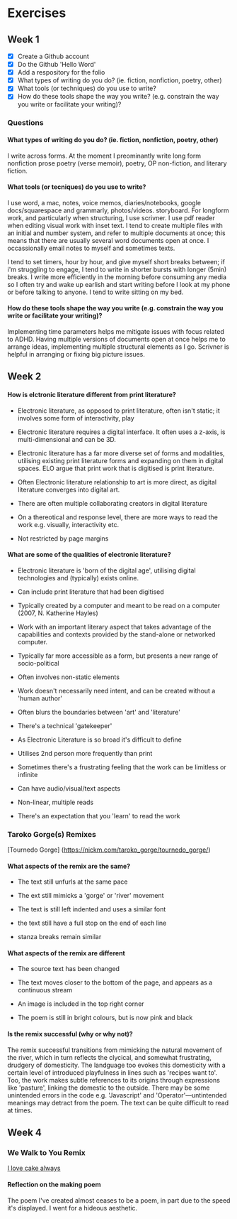 # Exercises

## Week 1

- [x] Create a Github account
- [x] Do the Github 'Hello Word'
- [x] Add a respository for the folio
- [x] What types of writing do you do? (ie. fiction, nonfiction, poetry, other)
- [x] What tools (or techniques) do you use to write?
- [x] How do these tools shape the way you write? (e.g. constrain the way you write or facilitate your writing)?

### Questions

#### What types of writing do you do? (ie. fiction, nonfiction, poetry, other)

I write across forms. At the moment I preominantly write long form nonfiction prose poetry (verse memoir), poetry, OP non-fiction, and literary fiction. 

#### What tools (or tecniques) do you use to write?

I use word, a mac, notes, voice memos, diaries/notebooks, google docs/squarespace and grammarly, photos/videos. storyboard. For longform work, and particularly when structuring, I use scrivner. I use pdf reader when editing visual work with inset text. I tend to create multiple files with an initial and number system, and refer to multiple documents at once; this means that there are usually several word documents open at once. I occassionally email notes to myself and sometimes texts. 

I tend to set timers, hour by hour, and give myself short breaks between; if i'm struggling to engage, I tend to write in shorter bursts with longer (5min) breaks. I write more efficiently in the morning before consuming any media so I often try and wake up earlish and start writing before I look at my phone or before talking to anyone. I tend to write sitting on my bed.

#### How do these tools shape the way you write (e.g. constrain the way you write or facilitate your writing)?

Implementing time parameters helps me mitigate issues with focus related to ADHD. Having multiple versions of documents open at once helps me to arrange ideas, implementing multiple structural elements as I go. Scrivner is helpful in arranging or fixing big picture issues. 

## Week 2

#### How is elctronic literature different from print literature?

- Electronic literature, as opposed to print literature, often isn't static; it involves some form of interactivity, play 
 
- Electronic literature requires a digital interface. It often uses a z-axis, is multi-dimensional and can be 3D. 

- Electronic literature has a far more diverse set of forms and modalities, utilising existing print literature forms and expanding on them in digital spaces. ELO argue that print work that is digitised is print literature.

- Often Electronic literature relationship to art is more direct, as digital literature converges into digital art. 

- There are often multiple collaborating creators in digital literature

- On a thereotical and response level, there are more ways to read the work e.g. visually, interactivity etc.

- Not restricted by page margins

#### What are some of the qualities of electronic literature? 

- Electronic literature is 'born of the digital age', utilising digital technologies and (typically) exists online. 

- Can include print literature that had been digitised

- Typically created by a computer and meant to be read on a computer (2007, N. Katherine Hayles)

- Work with an important literary aspect that takes advantage of the capabilities and contexts provided by the stand-alone or networked computer.

- Typically far more accessible as a form, but presents a new range of socio-political

- Often involves non-static elements

- Work doesn't necessarily need intent, and can be created without a 'human author'

- Often blurs the boundaries between 'art' and 'literature'

- There's a technical 'gatekeeper'

- As Electronic Literature is so broad it's difficult to define

- Utilises 2nd person more frequently than print 

- Sometimes there's a frustrating feeling that the work can be limitless or infinite

- Can have audio/visual/text aspects

- Non-linear, multiple reads

- There's an expectation that you 'learn' to read the work


### Taroko Gorge(s) Remixes

[Tournedo Gorge] (https://nickm.com/taroko_gorge/tournedo_gorge/)

#### What aspects of the remix are the same? 

- The text still unfurls at the same pace

- The ext still mimicks a 'gorge' or 'river' movement

- The text is still left indented and uses a similar font

- the text still have a full stop on the end of each line 

- stanza breaks remain similar

#### What aspects of the remix are different

- The source text has been changed

- The text moves closer to the bottom of the page, and appears as a continuous stream

- An image is included in the top right corner

- The poem is still in bright colours, but is now pink and black


#### Is the remix successful (why or why not)?  

The remix successful transitions from mimicking the natural movement of the river, which in turn reflects the clycical, and somewhat frustrating, drudgery of domesticity. The landguage too evokes this domesticity with a certain level of introduced playfulness in lines such as 'recipes want to'. Too, the work makes subtle references to its origins through expressions like 'pasture', linking the domestic to the outside. There may be some unintended errors in the code e.g. 'Javascript' and 'Operator'—untintended meanings may detract from the poem. The text can be quite difficult to read at times. 

## Week 4

### We Walk to You Remix

[I love cake always](https://meowing-fluoridated-count.glitch.me)

#### Reflection on the making poem

The poem I've created almost ceases to be a poem, in part due to the speed it's displayed. I went for a hideous aesthetic.  

